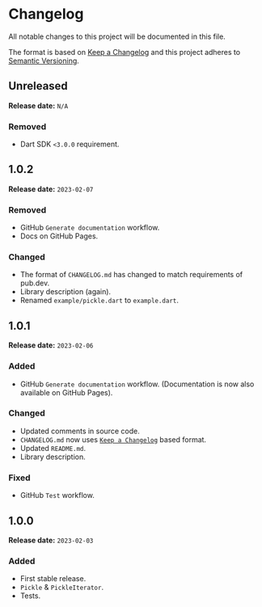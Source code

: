 # Changelog

All notable changes to this project will be documented in this file.

The format is based on [Keep a Changelog](https://keepachangelog.com/)
and this project adheres to [Semantic Versioning](https://semver.org/).

## Unreleased

**Release date:** `N/A`

### Removed

- Dart SDK `<3.0.0` requirement.

## 1.0.2

**Release date:** `2023-02-07`

### Removed

- GitHub `Generate documentation` workflow.
- Docs on GitHub Pages.

### Changed

- The format of `CHANGELOG.md` has changed to match requirements of pub.dev.
- Library description (again).
- Renamed `example/pickle.dart` to `example.dart`.

## 1.0.1

**Release date:** `2023-02-06`

### Added

- GitHub `Generate documentation` workflow. (Documentation is now also available on GitHub Pages).

### Changed

- Updated comments in source code.
- `CHANGELOG.md` now uses [`Keep a Changelog`](https://keepachangelog.com/) based format.
- Updated `README.md`.
- Library description.

### Fixed

- GitHub `Test` workflow.

## 1.0.0

**Release date:** `2023-02-03`

### Added

- First stable release.
- `Pickle` & `PickleIterator`.
- Tests.